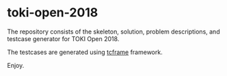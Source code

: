# toki-open-2018

The repository consists of the skeleton, solution, problem descriptions, and testcase generator for TOKI Open 2018.

The testcases are generated using [tcframe](https://github.com/tcframe/tcframe) framework.

Enjoy.

